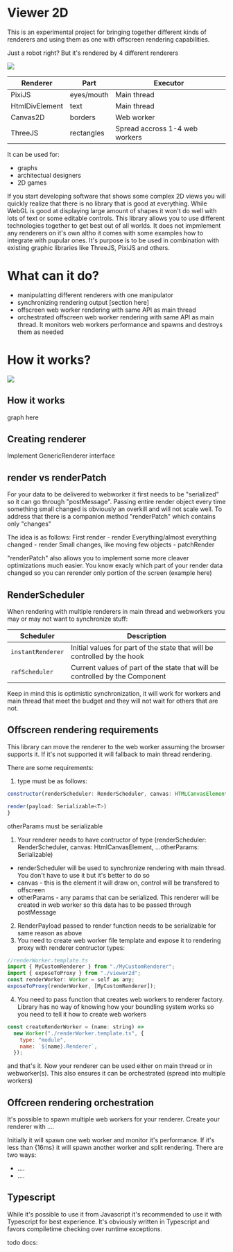 # Viewer 2D

This is an experimental project for bringing together different kinds of renderers and using them as one with offscreen rendering capabilities.

Just a robot right? But it's rendered by 4 different renderers

![](https://github.com/mateuszmigas/viewer-2d/blob/master/docs/images/sync.gif)

| Renderer         | Part     | Executor |
| ----------------- | --------------------- |----------------|
| PixiJS | eyes/mouth | Main thread |
| HtmlDivElement | text | Main thread |
| Canvas2D | borders | Web worker |
| ThreeJS | rectangles | Spread accross 1-4 web workers |

It can be used for:
- graphs
- architectual designers
- 2D games

If you start developing software that shows some complex 2D views you will quickly realize that there is no library that is good at everything.
While WebGL is good at displaying large amount of shapes it won't do well with lots of text or some editable controls. This library allows you to use different technologies together to get best out of all worlds. It does not impmlement any renderers on it's own altho it comes with some examples how to integrate with pupular ones. It's purpose is to be used in combination with existing graphic libraries like ThreeJS, PixiJS and others. 

# What can it do?
- manipulatting different renderers with one manipulator
- synchronizing rendering output [section here]
- offscreen web worker rendering with same API as main thread
- orchestrated offscreen web worker rendering with same API as main thread. It monitors web workers performance and spawns and destroys them as needed 

# How it works?

![](https://github.com/mateuszmigas/viewer-2d/blob/master/docs/diagrams/howitworks.svg)



## How it works

graph here

## Creating renderer

Implement GenericRenderer interface

## render vs renderPatch

For your data to be delivered to webworker it first needs to be "serialized" so it can go through "postMessage". Passing entire render object every time something small changed is obviously an overkill and will not scale well. To address that there is a companion method "renderPatch" which contains only "changes"

The idea is as follows:
First render - render
Everything/almost everything changed - render
Small changes, like moving few objects - patchRender

"renderPatch" also allows you to implement some more cleaver optimizations much easier. You know exacly which part of your render data changed so you can rerender
only portion of the screen
(example here)

## RenderScheduler

When rendering with multiple renderers in main thread and webworkers you may or may not want to synchronize stuff:

| Scheduler         | Description                                                                  |
| ----------------- | ---------------------------------------------------------------------------- |
| `instantRenderer` | Initial values for part of the state that will be controlled by the hook     |
| `rafScheduler`    | Current values of part of the state that will be controlled by the Component |

Keep in mind this is optimistic synchronization, it will work for workers and main thread that meet the budget and they will not wait for others that are not.

## Offscreen rendering requirements

This library can move the renderer to the web worker assuming the browser supports it. If it's not supported it will fallback to main thread rendering.

There are some requirements:

1. type must be as follows:

```js
constructor(renderScheduler: RenderScheduler, canvas: HTMLCanvasElement | OffscreenCanvas, ...otherParams: any)

render(payload: Serializable<T>)
}
```

otherParams must be serializable

1. Your renderer needs to have contructor of type (renderScheduler: RenderScheduler, canvas: HtmlCanvasElement, ...otherParams: Serializable<T>)

- renderScheduler will be used to synchronize rendering with main thread. You don't have to use it but it's better to do so
- canvas - this is the element it will draw on, control will be transfered to offscreen
- otherParams - any params that can be serialized. This renderer will be created in web worker so this data has to be passed through postMessage

2. RenderPayload passed to render function needs to be serializable for same reason as above
3. You need to create web worker file template and expose it to rendering proxy with renderer contructor types:

```js
//renderWorker.template.ts
import { MyCustomRenderer } from "./MyCustomRenderer";
import { exposeToProxy } from "./viewer2d";
const renderWorker: Worker = self as any;
exposeToProxy(renderWorker, [MyCustomRenderer]);
```

4. You need to pass function that creates web workers to renderer factory. Library has no way of knowing how your boundling system works so you need to tell it how to create web workers

```js
const createRenderWorker = (name: string) =>
  new Worker("./renderWorker.template.ts", {
    type: "module",
    name: `${name}.Renderer`,
  });
```

and that's it. Now your renderer can be used either on main thread or in webworker(s). This also ensures it can be orchestrated (spread into multiple workers)

## Offcreen rendering orchestration

It's possible to spawn multiple web workers for your renderer.
Create your renderer with ....

Initially it will spawn one web worker and monitor it's performance. If it's less than {16ms} it will spawn another worker and split rendering.
There are two ways:

- ....
- ....

## Typescript

While it's possible to use it from Javascript it's recommended to use it with Typescript for best experience. It's obviously written in Typescript and favors compiletime checking over runtime exceptions.

todo docs:
